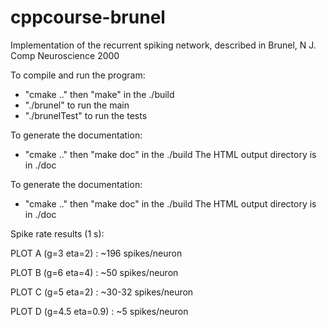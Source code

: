 # cppcourse-brunel
Implementation of the recurrent spiking network, described in Brunel, N J. Comp Neuroscience 2000

To compile and run the program:
- "cmake .." then "make" in the ./build
- "./brunel" to run the main
- "./brunelTest" to run the tests

To generate the documentation:
- "cmake .." then "make doc" in the ./build
The HTML output directory is in ./doc

To generate the documentation:
- "cmake .." then "make doc" in the ./build
The HTML output directory is in ./doc

Spike rate results (1 s):

PLOT A (g=3 eta=2) : ~196 spikes/neuron

PLOT B (g=6 eta=4) : ~50 spikes/neuron

PLOT C (g=5 eta=2) : ~30-32 spikes/neuron

PLOT D (g=4.5 eta=0.9) : ~5 spikes/neuron

